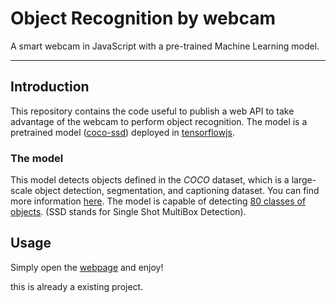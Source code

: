 # Object Recognition by webcam
A  smart webcam in JavaScript with a pre-trained Machine Learning model.

---

## Introduction
This repository contains the code useful to publish a web API to take advantage of the webcam to perform object recognition. The model is a pretrained model ([coco-ssd](https://github.com/tensorflow/tfjs-models/tree/master/coco-ssd)) deployed in [tensorflowjs](https://www.tensorflow.org/js/models).

### The model

This model detects objects defined in the _COCO_ dataset, which is a large-scale object detection, segmentation, and captioning dataset. You can find more information [here](http://cocodataset.org/#home). The model is capable of detecting [$80$ classes of objects](https://github.com/tensorflow/tfjs-models/blob/master/coco-ssd/src/classes.ts). (SSD stands for Single Shot MultiBox Detection).

## Usage

Simply open the [webpage](https://oscar-defelice.github.io/object-recognition-js) and enjoy!



this is already a existing project.




